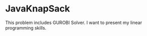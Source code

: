 # JavaKnapSack
This problem includes GUROBI Solver. I want to present my linear programming skills.
